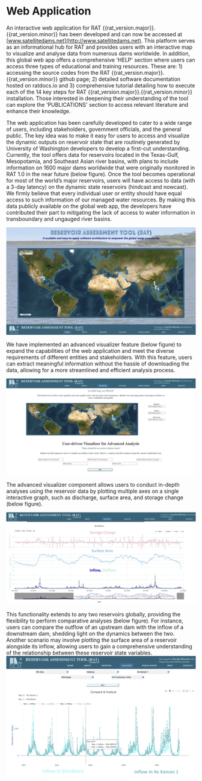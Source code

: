 # Web Application

An interactive web application for RAT {{rat_version.major}}.{{rat_version.minor}} has been developed and can now be accessed at [www.satellitedams.net](http://www.satellitedams.net). This platform serves as an informational hub for RAT and provides users with an interactive map to visualize and analyse data from numerous dams worldwide. In addition, this global web app offers a comprehensive 'HELP' section where users can access three types of educational and training resources. These are: 1) accessing the source codes from the RAT {{rat_version.major}}.{{rat_version.minor}} github page; 2) detailed software documentation hosted on ratdocs.io and 3) comprehensive tutorial detailing how to execute each of the 14 key steps for RAT {{rat_version.major}}.{{rat_version.minor}} installation. Those interested in deepening their understanding of the tool can explore the 'PUBLICATIONS' section to access relevant literature and enhance their knowledge. 

The web application has been carefully developed to cater to a wide range of users, including stakeholders, government officials, and the general public. The key idea was to make it easy for users to access and visualize the dynamic outputs on reservoir state that are routinely generated by University of Washington developers to develop a first-cut understanding. Currently, the tool offers data for reservoirs located in the Texas-Gulf, Mesopotamia, and Southeast Asian river basins, with plans to include information on 1600 major dams worldwide that were originally monitored in RAT 1.0 in the near future (below figure). Once the tool becomes operational for most of the world’s major reservoirs, users will have access to data (with a 3-day latency) on the dynamic state reservoirs (hindcast and nowcast). We firmly believe that every individual user or entity should have equal access to such information of our managed water resources. By making this data publicly available on the global web app, the developers have contributed their part to mitigating the lack of access to water information in transboundary and ungauged river basins.

![RAT Webpage front page](../images/Applications/webpage_1.jpg)

We have implemented an advanced visualizer feature (below figure) to expand the capabilities of the web application and meet the diverse requirements of different entities and stakeholders. With this feature, users can extract meaningful information without the hassle of downloading the data, allowing for a more streamlined and efficient analysis process.

![RAT Webpage - Advanced Visualizer page](../images/Applications/webpage_2.jpg)

The advanced visualizer component allows users to conduct in-depth analyses using the reservoir data by plotting multiple axes on a single interactive graph, such as discharge, surface area, and storage change (below figure). 

![RAT Webpage - Visualizing Data page](../images/Applications/webpage_3.jpg)

This functionality extends to any two reservoirs globally, providing the flexibility to perform comparative analyses (below figure). For instance, users can compare the outflow of an upstream dam with the inflow of a downstream dam, shedding light on the dynamics between the two. Another scenario may involve plotting the surface area of a reservoir alongside its inflow, allowing users to gain a comprehensive understanding of the relationship between these reservoir state variables.
![RAT Webpage - Comparing Data visually page](../images/Applications/webpage_4.jpg)
